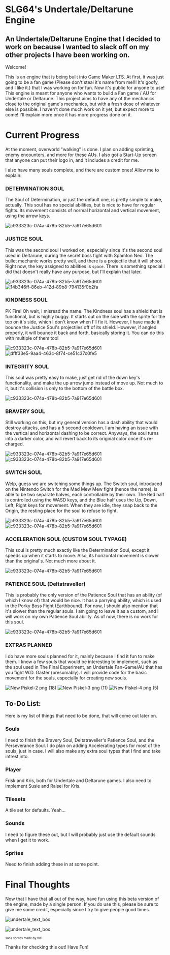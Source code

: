 # SLG64's Undertale/Deltarune Engine
## An Undertale/Deltarune Engine that I decided to work on because I wanted to slack off on my other projects I have been working on.

Welcome! 
  
  This is an engine that is being built into Game Maker LTS. At first, it was just going to be a fan game (Please don't steal it's name from me!!! It's goofy, and I like it.) that I was working on for fun. Now it's public for anyone to use! This engine is meant for anyone who wants to build a Fan game / AU for Undertale or Deltarune. This project aims to have any of the mechanics close to the original game's mechanics, but with a fresh dose of whatever else is possible. I haven't done much work on it yet, but expect more to come! I'll explain more once it has more progress done on it.

# Current Progress
At the moment, overworld "walking" is done. I plan on adding sprinting, enemy encounters, and more for these AUs. I also got a Start-Up screen that anyone can put their logo in, and it includes a credit for me.

I also have many souls complete, and there are custom ones! Allow me to explain:

### DETERMINATION SOUL
The Soul of Determination, or just the default one, is pretty simple to make, actually. This soul has no special abilities, but is nice to have for regular fights. Its movement consists of normal horizontal and vertical movement, using the arrow keys.

![c933323c-074a-478b-82b5-7a917e65d601](https://github.com/user-attachments/assets/85e0f8f2-894f-4a3c-8642-fa0dda986672)

### JUSTICE SOUL
This was the second soul I worked on, especially since it's the second soul used in Deltarune, during the secret boss fight with Spamton Neo. The bullet mechanic works pretty well, and there is a projectile that it will shoot. Right now, the key assigned to abilities is ```space```. There is something special I did that doesn't really have any purpose, but I'll explain that later.

![c933323c-074a-478b-82b5-7a917e65d601](https://github.com/user-attachments/assets/bc1b7444-1d64-4e57-9786-ce1e08aad5a3)
![14b346ff-86eb-412d-89b8-794135f0b2fa](https://github.com/user-attachments/assets/50615670-cfdc-4eb2-9c99-34c0346daaad)

### KINDNESS SOUL

PK Fire! Oh wait, I misread the name. The Kindness soul has a shield that is functional, but is highly buggy. It starts out on the side with the sprite for the top on it's side, which I don't know when I'll fix it. However, I have made it bounce the Justice Soul's projectiles off of its shield. However, if angled properly, it will bounce it back and forth, basically storing it. You can do this with multiple of them too!

![c933323c-074a-478b-82b5-7a917e65d601](https://github.com/user-attachments/assets/df751329-efec-4e8e-9083-3d7ea796fcf7)
![dfff33e5-9aa4-463c-8f74-ce51c37c0fe5](https://github.com/user-attachments/assets/0252a0a7-d2a0-4cad-80dc-587c72a34030)

### INTEGRITY SOUL
This soul was pretty easy to make, just get rid of the down key's functionality, and make the up arrow jump instead of move up. Not much to it, but it's collision is only to the bottom of the battle box.

![c933323c-074a-478b-82b5-7a917e65d601](https://github.com/user-attachments/assets/076eea81-4a8c-4638-82cb-beb87a5ff861)

### BRAVERY SOUL
Still working on this, but my general version has a dash ability that would destroy attacks, and has a 5 second cooldown. I am having an issue with the vertical and horizontal dashing to be correct. Anyways, the soul turns into a darker color, and will revert back to its original color once it's re-charged.

![c933323c-074a-478b-82b5-7a917e65d601](https://github.com/user-attachments/assets/2cce2168-a1f0-4024-a162-478da7af4353)
![c933323c-074a-478b-82b5-7a917e65d601](https://github.com/user-attachments/assets/5aed7a88-6c28-41e1-b699-ea0c5b448690)

### SWITCH SOUL
Welp, guess we are switching some things up. The Switch soul, introduced on the Nintendo Switch for the Mad Mew Mew fight (hence the name), is able to be two separate halves, each controllable by their own. The Red half is controlled using the WASD keys, and the Blue half uses the Up, Down, Left, Right keys for movement. When they are idle, they snap back to the Origin, the resting place for the soul to refuse to fight.

![c933323c-074a-478b-82b5-7a917e65d601](https://github.com/user-attachments/assets/93f1ba51-d216-454b-a55b-300f80b936e8)
![c933323c-074a-478b-82b5-7a917e65d601](https://github.com/user-attachments/assets/59d33228-e6eb-42bc-b71e-ee9089e6fba7)


### ACCELERATION SOUL (CUSTOM SOUL TYPAGE)
This soul is pretty much exactly like the Determination Soul, except it speeds up when it starts to move. Also, its horizontal movement is slower than the original's. Not much more about it.

![c933323c-074a-478b-82b5-7a917e65d601](https://github.com/user-attachments/assets/31d1edfe-b967-41dc-b99c-c2167010cd01)

### PATIENCE SOUL (Deltatraveller)
This is probably the only version of the Patience Soul that has an ability (of which I know of) that would be nice. It has a parrying ability, which is used in the Porky Boss Fight (Earthbound). For now, I should also mention that it's slower than the regular souls. I am going to leave it as a custom, and I will work on my own Patience Soul ability. As of now, there is no work for this soul.

![c933323c-074a-478b-82b5-7a917e65d601](https://github.com/user-attachments/assets/c7834c67-de0d-44bd-87fb-59eb80b199e0)

### EXTRAS PLANNED
I do have more souls planned for it, mainly because I find it fun to make them. I know a few souls that would be interesting to implement, such as the soul used in The Final Experiment, an Undertale Fan-Game/AU that has you fight W.D. Gaster (presumably). I will provide code for the basic movement for the souls, especially for creating new souls.

![New Piskel-2 png (18)](https://github.com/user-attachments/assets/bd43318d-d561-4978-9b8c-15d1acc319ce)
![New Piskel-3 png (11)](https://github.com/user-attachments/assets/a6557eff-ba7a-4c1a-875f-78c8423978db)
![New Piskel-4 png (5)](https://github.com/user-attachments/assets/54819f21-900a-4bb4-951d-4a66edf4f288)

## To-Do List:
Here is my list of things that need to be done, that will come out later on.

 ### Souls
 I need to finish the Bravery Soul, Deltatraveller's Patience Soul, and the Perseverance Soul. I do plan on adding Accelerating types for most of the souls, just in case. I will also make any extra soul types that I find and take intrest into.

 ### Player
 Frisk and Kris, both for Undertale and Deltarune games. I also need to implement Susie and Ralsei for Kris.

 ### Tilesets
 A tile set for defaults. Yeah...

 ### Sounds
 I need to figure these out, but I will probably just use the default sounds when I get it to work.

 ### Sprites
 Need to finish adding these in at some point.

# Final Thoughts
Now that I have that all out of the way, have fun using this beta version of the engine, made by a single person. If you do use this, please be sure to give me some credit, especially since I try to give people good times.


![undertale_text_box](https://github.com/user-attachments/assets/df9b13e7-9f93-4b8a-92d9-0015b664054c)

![undertale_text_box](https://github.com/user-attachments/assets/9489d2c3-c67e-497c-8d8c-98a367be8248)

<sup><sub>sans sprites made by me</sub></sup>

Thanks for checking this out! Have Fun!


